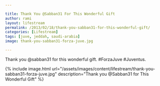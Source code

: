 ```yaml
---

title: Thank You @Sabban31 For This Wonderful Gift
author: rami
layout: lifestream 
permalink: /2013/02/18/thank-you-sabban31-for-this-wonderful-gift/
categories: [Lifestream]
tags: [juve, jeddah, saudi-arabia] 
image: thank-you-sabban31-forza-juve.jpg

---
```


Thank you @sabban31 for this wonderful gift. #ForzaJuve #Juventus.

{% include image.html url="/assets/images/content/lifestream/thank-you-sabban31-forza-juve.jpg" description="Thank you @Sabban31 for This Wonderful Gift" %}

